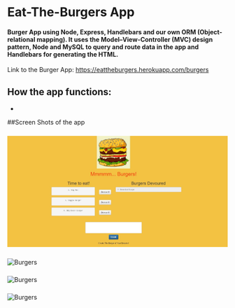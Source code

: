 # Eat-The-Burgers App

#### Burger App using Node, Express, Handlebars and our own ORM (Object-relational mapping). It uses the Model–View-Controller (MVC) design pattern, Node and MySQL to query and route data in the app and Handlebars for generating the HTML. 

Link to the Burger App: https://eattheburgers.herokuapp.com/burgers

## How the app functions:
*




##Screen Shots of the app

###
![Burgers](public/assets/images/ScreenShots/index.JPG)

###
![Burgers](public/assets/images/ScreenShot/BigMacDevoured.JPG)

###
![Burgers](public/assets/images/ScreenShot/SouthwestBurger1.JPG)

###
![Burgers](public/assets/images/ScreenShot/SouthwestBurger2.JPG)